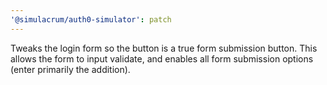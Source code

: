 ```yaml
---
'@simulacrum/auth0-simulator': patch
---
```


Tweaks the login form so the button is a true form submission button. This allows the form to input validate, and enables all form submission options (enter primarily the addition).

